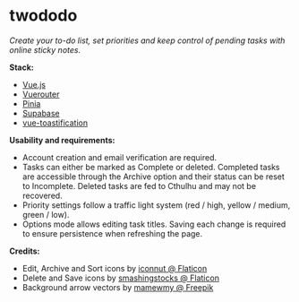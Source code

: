 # twododo

<i>Create your to-do list, set priorities and keep control of pending tasks with online sticky notes.</i>

<b>Stack:</b>

<ul>
<li><a href="https://vuejs.org/">Vue.js</a></li>
<li><a href="https://router.vuejs.org/">Vuerouter</a></li>
<li><a href="https://pinia.vuejs.org/">Pinia</a></li>
<li><a href="https://app.supabase.com">Supabase</a></li>
<li><a href="https://github.com/Maronato/vue-toastification">vue-toastification</a></li>
</ul>

<b>Usability and requirements:</b>

<ul>
        <li>Account creation and email verification are required.</li>
        <li>Tasks can either be marked as Complete or deleted. Completed tasks are accessible through the Archive option and their status can be reset to Incomplete. Deleted tasks are fed to Cthulhu and may not be recovered.</li>
        <li>Priority settings follow a traffic light system (red / high, yellow / medium, green / low).</li>
        <li>Options mode allows editing task titles. Saving each change is required to ensure persistence when refreshing the page.</li>
</ul>

<b>Credits:</b>

<ul>
<li>Edit, Archive and Sort icons by <a href="https://www.flaticon.com/free-icons/pencil" title="pencil icons">iconnut @ Flaticon</a></li>
<li>Delete and Save icons by <a href="https://www.flaticon.com/free-icons/floppy-disk" title="floppy disk icons">smashingstocks @ Flaticon</a></li>
<li>Background arrow vectors by <a href="https://www.freepik.com/free-vector/set-hand-drawn-black-arrow-sign-symbol-element-doodle-design_20338992.htm#query=doodle%20design&position=13&from_view=keyword">mamewmy @ Freepik</a></li>
</ul>
